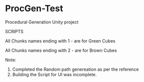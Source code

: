 # ProcGen-Test
 
Procedural Generation Unity project

SCRIPTS

All Chunks names ending with 1 - are for Green Cubes

All Chunks names ending with 2 - are for Brown Cubes

Note:
1. Completed the Random path genereation as per the reference
2. Building the Script for UI was incomplete.
